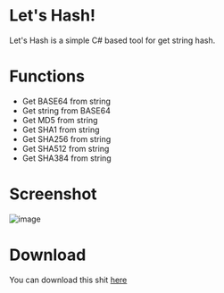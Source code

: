 # Let's Hash!
Let's Hash is a simple C# based tool for get string hash.
# Functions

  - Get BASE64 from string
  - Get string from BASE64
  - Get MD5 from string
  - Get SHA1 from string
  - Get SHA256 from string
  - Get SHA512 from string
  - Get SHA384 from string
# Screenshot
<img src="https://github.com/renardein/lets_hash/blob/master/assets/screenshot.png" alt="image" border="0"></img>
# Download
 You can download this shit <a href="https://github.com/renardein/lets_hash/releases">here</a>
